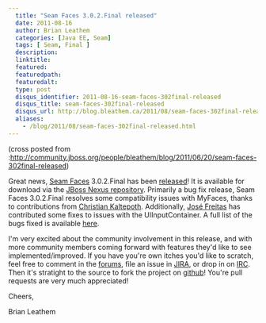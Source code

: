 ```yaml
---
  title: "Seam Faces 3.0.2.Final released"
  date: 2011-08-16
  author: Brian Leathem
  categories: [Java EE, Seam]
  tags: [ Seam, Final ]
  description:
  linktitle:
  featured:
  featuredpath:
  featuredalt:
  type: post
  disqus_identifier: 2011-08-16-seam-faces-302final-released
  disqus_title: seam-faces-302final-released
  disqus_url: http://blog.bleathem.ca/2011/08/seam-faces-302final-released.html
  aliases:
    - /blog/2011/08/seam-faces-302final-released.html
---
```


(cross posted from :<a href="http://community.jboss.org/people/bleathem/blog/2011/06/20/seam-faces-302final-released">http://community.jboss.org/people/bleathem/blog/2011/06/20/seam-faces-302final-released</a>)

Great news, <a href="http://seamframework.org/Seam3/FacesModuleHome">Seam Faces</a> 3.0.2.Final has been <a href="https://repository.jboss.org/nexus/content/groups/public/org/jboss/seam/faces/seam-faces/3.0.2.Final/">released</a>! It is available for download via the <a _jive_internal="true" href="http://community.jboss.org/docs/DOC-15170">JBoss Nexus repository</a>. Primarily a bug fix release, Seam Faces 3.0.2.Final resolves some compatibility issues with MyFaces, thanks to contributions from <a _jive_internal="true" href="http://community.jboss.org/people/chkal">Christian Kaltepoth</a>. Additionally, <a _jive_internal="true" href="http://community.jboss.org/people/spinner">José Freitas</a> has contributed some fixes to issues with the UIInputContainer. A full list of the bugs fixed is available <a href="https://issues.jboss.org/browse/SEAMFACES/fixforversion/12316287">here</a>.

I'm very excited about the community involvement in this release, and with more community members coming forward with features they'd like to see implemented/improved. If you have you're own itches you'd like to scratch, feel free to comment in the <a href="http://seamframework.org/Community/Forums">forums</a>, file an issue in <a href="https://issues.jboss.org/browse/SEAMFACES">JIRA</a>, or drop in on <a href="http://seamframework.org/Community/SeamCommunity#H-IRC">IRC</a>. Then it's stratight to the source to fork the project on <a href="https://github.com/seam/faces">github</a>! You're pull requests are very much appreciated!

Cheers,

Brian Leathem
